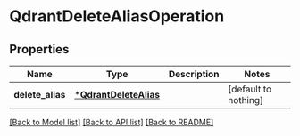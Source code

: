 # QdrantDeleteAliasOperation


## Properties
Name | Type | Description | Notes
------------ | ------------- | ------------- | -------------
**delete_alias** | [***QdrantDeleteAlias**](QdrantDeleteAlias.md) |  | [default to nothing]


[[Back to Model list]](../README.md#models) [[Back to API list]](../README.md#api-endpoints) [[Back to README]](../README.md)



